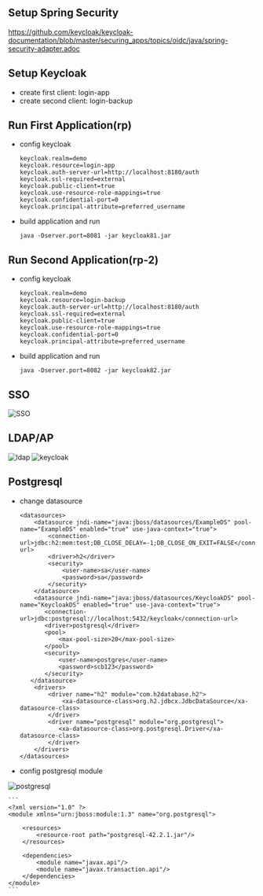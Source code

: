## Setup Spring Security
https://github.com/keycloak/keycloak-documentation/blob/master/securing_apps/topics/oidc/java/spring-security-adapter.adoc

## Setup Keycloak
- create first client: login-app
- create second client: login-backup

## Run First Application(rp)

- config keycloak

    ```
    keycloak.realm=demo
    keycloak.resource=login-app
    keycloak.auth-server-url=http://localhost:8180/auth
    keycloak.ssl-required=external
    keycloak.public-client=true
    keycloak.use-resource-role-mappings=true
    keycloak.confidential-port=0
    keycloak.principal-attribute=preferred_username
    ```

- build application and run
    ```
    java -Dserver.port=8081 -jar keycloak81.jar
    ```
    
## Run Second Application(rp-2)

- config keycloak

    ```
    keycloak.realm=demo
    keycloak.resource=login-backup
    keycloak.auth-server-url=http://localhost:8180/auth
    keycloak.ssl-required=external
    keycloak.public-client=true
    keycloak.use-resource-role-mappings=true
    keycloak.confidential-port=0
    keycloak.principal-attribute=preferred_username
    ```

- build application and run
    ```
    java -Dserver.port=8082 -jar keycloak82.jar
    ```

## SSO
![SSO](SSO.jpg)       
        
## LDAP/AP
![ldap](ldap.png)
![keycloak](keycloak-ldap.png)

## Postgresql
- change datasource

    ```
    <datasources>
        <datasource jndi-name="java:jboss/datasources/ExampleDS" pool-name="ExampleDS" enabled="true" use-java-context="true">
            <connection-url>jdbc:h2:mem:test;DB_CLOSE_DELAY=-1;DB_CLOSE_ON_EXIT=FALSE</connection-url>
            <driver>h2</driver>
            <security>
                <user-name>sa</user-name>
                <password>sa</password>
            </security>
        </datasource>
        <datasource jndi-name="java:jboss/datasources/KeycloakDS" pool-name="KeycloakDS" enabled="true" use-java-context="true">
           <connection-url>jdbc:postgresql://localhost:5432/keycloak</connection-url>
           <driver>postgresql</driver>
           <pool>
               <max-pool-size>20</max-pool-size>
           </pool>
           <security>
               <user-name>postgres</user-name>
               <password>scb123</password>
           </security>
       </datasource>
        <drivers>
            <driver name="h2" module="com.h2database.h2">
                <xa-datasource-class>org.h2.jdbcx.JdbcDataSource</xa-datasource-class>
            </driver>
            <driver name="postgresql" module="org.postgresql">
               <xa-datasource-class>org.postgresql.Driver</xa-datasource-class>
            </driver>
        </drivers>
    </datasources>
    ``` 
- config postgresql module

![postgresql](postgresql-module.png)

    ```
    <?xml version="1.0" ?>
    <module xmlns="urn:jboss:module:1.3" name="org.postgresql">

        <resources>
            <resource-root path="postgresql-42.2.1.jar"/>
        </resources>

        <dependencies>
            <module name="javax.api"/>
            <module name="javax.transaction.api"/>
        </dependencies>
    </module>
    ```
